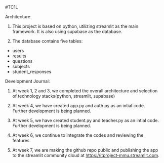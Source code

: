 #TC1L

Architecture:
1. This project is based on python, utilizing streamlit as the main framework. It is also using supabase as the database.

2. The database contains five tables:
- users
- results
- questions
- subjects
- student_responses


Development Journal:
1. At week 1, 2 and 3, we completed the overall architecture and selection of technology stacks(python, streamlit, supabase)

2. At week 4, we have created app.py and auth.py as an intial code. Further development is being planned.

3. At week 5, we have created student.py and teacher.py as an intial code. Further development is being planned.

4. At week 6, we continue to integrate the codes and reviewing the features.

5. At week 7, we are making the github repo public and publishing the app to the streamlit community cloud at https://itproject-mmu.streamlit.com.